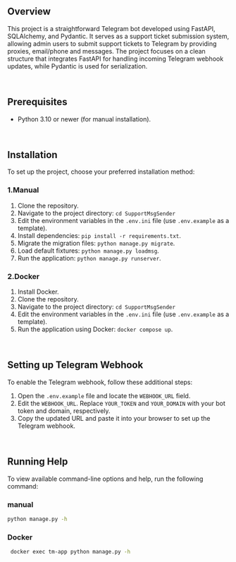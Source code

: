 ## Overview
This project is a straightforward Telegram bot developed using FastAPI, SQLAlchemy, and Pydantic.
It serves as a support ticket submission system, allowing admin users to submit support tickets to Telegram by providing proxies, email/phone and messages. 
The project focuses on a clean structure that integrates FastAPI for handling incoming Telegram webhook updates, while Pydantic is used for serialization.

<br>

## Prerequisites
- Python 3.10 or newer (for manual installation).
<br>

## Installation
To set up the project, choose your preferred installation method:

### 1.Manual
1. Clone the repository.
2. Navigate to the project directory: `cd SupportMsgSender`
3. Edit the environment variables in the `.env.ini` file (use `.env.example` as a template).
4. Install dependencies: `pip install -r requirements.txt`.
5. Migrate the migration files: `python manage.py migrate`.
6. Load default fixtures: `python manage.py loadmsg`.
7. Run the application: `python manage.py runserver`.

### 2.Docker
1. Install Docker.
2. Clone the repository.
3. Navigate to the project directory: `cd SupportMsgSender`
4. Edit the environment variables in the `.env.ini` file (use `.env.example` as a template).
5. Run the application using Docker: `docker compose up`.

<br>

## Setting up Telegram Webhook
To enable the Telegram webhook, follow these additional steps:
1. Open the `.env.example` file and locate the `WEBHOOK_URL` field.
2. Edit the `WEBHOOK_URL`. Replace `YOUR_TOKEN` and `YOUR_DOMAIN` with your bot token and domain, respectively.
3. Copy the updated URL and paste it into your browser to set up the Telegram webhook.

<br>

## Running Help
To view available command-line options and help, run the following command:

### manual
```bash
python manage.py -h
```
### Docker
```bash
 docker exec tm-app python manage.py -h
```
<br>
